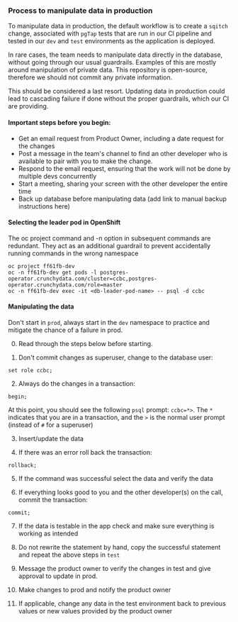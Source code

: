### Process to manipulate data in production

To manipulate data in production, the default workflow is to create a `sqitch` change, associated with `pgTap` tests that are run in our CI pipeline and tested in our `dev` and `test` environments as the application is deployed.

In rare cases, the team needs to manipulate data directly in the database, without going through our usual guardrails. Examples of this are mostly around manipulation of private data. This repository is open-source, therefore we should not commit any private information.

This should be considered a last resort. Updating data in production could lead to cascading failure if done without the proper guardrails, which our CI are providing.

#### Important steps before you begin:

- Get an email request from Product Owner, including a date request for the changes
- Post a message in the team's channel to find an other developer who is available to pair with you to make the change.
- Respond to the email request, ensuring that the work will not be done by multiple devs concurrently
- Start a meeting, sharing your screen with the other developer the entire time
- Back up database before manipulating data (add link to manual backup instructions here)

#### Selecting the leader pod in OpenShift

The oc project command and -n option in subsequent commands are redundant. They act as an additional guardrail to prevent accidentally running commands in the wrong namespace

```
oc project ff61fb-dev
oc -n ff61fb-dev get pods -l postgres-operator.crunchydata.com/cluster=ccbc,postgres-operator.crunchydata.com/role=master
oc -n ff61fb-dev exec -it <db-leader-pod-name> -- psql -d ccbc
```

#### Manipulating the data

Don't start in `prod`, always start in the `dev` namespace to practice and mitigate the chance of a failure in prod.

0. Read through the steps below before starting.

1. Don't commit changes as superuser, change to the database user:

`set role ccbc;`

2. Always do the changes in a transaction:

`begin;`

At this point, you should see the following `psql` prompt: `ccbc=*>`. The `*` indicates that you are in a transaction, and the `>` is the normal user prompt (instead of `#` for a superuser)
<br />

3. Insert/update the data

4. If there was an error roll back the transaction:

`rollback;`

5. If the command was successful select the data and verify the data

6. If everything looks good to you and the other developer(s) on the call, commit the transaction:

`commit;`

7. If the data is testable in the app check and make sure everything is working as intended

8. Do not rewrite the statement by hand, copy the successful statement and repeat the above steps in `test`

9. Message the product owner to verify the changes in test and give approval to update in prod.

10. Make changes to prod and notify the product owner

11. If applicable, change any data in the test environment back to previous values or new values provided by the product owner
